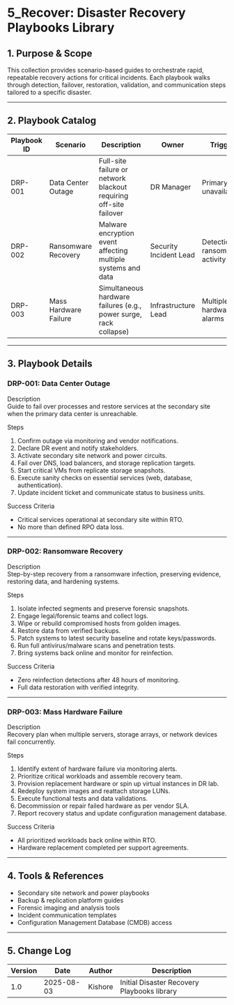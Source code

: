 # 5_Recover: Disaster Recovery Playbooks Library

## 1. Purpose & Scope

This collection provides scenario-based guides to orchestrate rapid, repeatable recovery actions for critical incidents. Each playbook walks through detection, failover, restoration, validation, and communication steps tailored to a specific disaster.

---

## 2. Playbook Catalog

| Playbook ID | Scenario                   | Description                                                      | Owner             | Trigger                         | File Path                                              |
|-------------|----------------------------|------------------------------------------------------------------|-------------------|---------------------------------|--------------------------------------------------------|
| DRP-001     | Data Center Outage         | Full-site failure or network blackout requiring off-site failover | DR Manager        | Primary DC unavailable          | 5_Recover/Disaster_Recovery_Playbooks/Data_Center_Outage.md  |
| DRP-002     | Ransomware Recovery        | Malware encryption event affecting multiple systems and data      | Security Incident Lead | Detection of ransomware activity | 5_Recover/Disaster_Recovery_Playbooks/Ransomware_Recovery.md |
| DRP-003     | Mass Hardware Failure      | Simultaneous hardware failures (e.g., power surge, rack collapse) | Infrastructure Lead | Multiple hardware alarms        | 5_Recover/Disaster_Recovery_Playbooks/Mass_Hardware_Failure.md |

---

## 3. Playbook Details

### DRP-001: Data Center Outage

Description  
Guide to fail over processes and restore services at the secondary site when the primary data center is unreachable.

Steps  
1. Confirm outage via monitoring and vendor notifications.  
2. Declare DR event and notify stakeholders.  
3. Activate secondary site network and power circuits.  
4. Fail over DNS, load balancers, and storage replication targets.  
5. Start critical VMs from replicate storage snapshots.  
6. Execute sanity checks on essential services (web, database, authentication).  
7. Update incident ticket and communicate status to business units.

Success Criteria  
- Critical services operational at secondary site within RTO.  
- No more than defined RPO data loss.  

---

### DRP-002: Ransomware Recovery

Description  
Step-by-step recovery from a ransomware infection, preserving evidence, restoring data, and hardening systems.

Steps  
1. Isolate infected segments and preserve forensic snapshots.  
2. Engage legal/forensic teams and collect logs.  
3. Wipe or rebuild compromised hosts from golden images.  
4. Restore data from verified backups.  
5. Patch systems to latest security baseline and rotate keys/passwords.  
6. Run full antivirus/malware scans and penetration tests.  
7. Bring systems back online and monitor for reinfection.

Success Criteria  
- Zero reinfection detections after 48 hours of monitoring.  
- Full data restoration with verified integrity.

---

### DRP-003: Mass Hardware Failure

Description  
Recovery plan when multiple servers, storage arrays, or network devices fail concurrently.

Steps  
1. Identify extent of hardware failure via monitoring alerts.  
2. Prioritize critical workloads and assemble recovery team.  
3. Provision replacement hardware or spin up virtual instances in DR lab.  
4. Redeploy system images and reattach storage LUNs.  
5. Execute functional tests and data validations.  
6. Decommission or repair failed hardware as per vendor SLA.  
7. Report recovery status and update configuration management database.

Success Criteria  
- All prioritized workloads back online within RTO.  
- Hardware replacement completed per support agreements.

---

## 4. Tools & References

- Secondary site network and power playbooks  
- Backup & replication platform guides  
- Forensic imaging and analysis tools  
- Incident communication templates  
- Configuration Management Database (CMDB) access  

---

## 5. Change Log

| Version | Date       | Author     | Description                                |
|---------|------------|------------|--------------------------------------------|
| 1.0     | 2025-08-03 | Kishore    | Initial Disaster Recovery Playbooks library |


